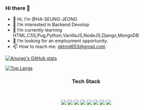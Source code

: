 ### Hi there 👋


- 👋 Hi, I’m @HA-SEUNG-JEONG
- 👀 I’m interested in Backend Devolop
- 🌱 I’m currently learning HTML,CSS,Pug,Python,VanillaJS,NodeJS,Django,MongoDB
- 👯 I’m looking for an employment opportunity.
- 📫 How to reach me: gktmd653@gmail.com

[![Anurag's GitHub stats](https://github-readme-stats.vercel.app/api?username=HA-SEUNG-JEONG)](https://github.com/anuraghazra/github-readme-stats)

[![Top Langs](https://github-readme-stats.vercel.app/api/top-langs/?username=HA-SEUNG-JEONG&layout=compact)](https://github.com/anuraghazra/github-readme-stats)



<h3 align="center"><b>Tech Stack</b></h3>
</br>
<p align="center">
<img src="https://img.shields.io/badge/HTML5-E34F26?style=flat-square&logo=HTML5&logoColor=white"/></a> 
<img src="https://img.shields.io/badge/CSS3-1572B6?style=flat-square&logo=CSS3&logoColor=white"/></a> 
<img src="https://img.shields.io/badge/JavaScript-F7DF1E?style=flat-square&logo=JavaScript&logoColor=white"/></a>
<img src="https://img.shields.io/badge/Node.JS-339933?style=flat-square&logo=Node.JS&logoColor=white"/></a>
<img src="https://img.shields.io/badge/python-3776AB?style=flat-square&logo=python&logoColor=white"/></a>
<img src="https://img.shields.io/badge/Django-092E20?style=flat-square&logo=Django&logoColor=white"/></a>
<img src="https://img.shields.io/badge/Pug-A86454?style=flat-square&logo=Pug&logoColor=white"/></a>
<img src="https://img.shields.io/badge/MongoDB-47A248?style=flat-square&logo=MongoDB&logoColor=white"/></a>

